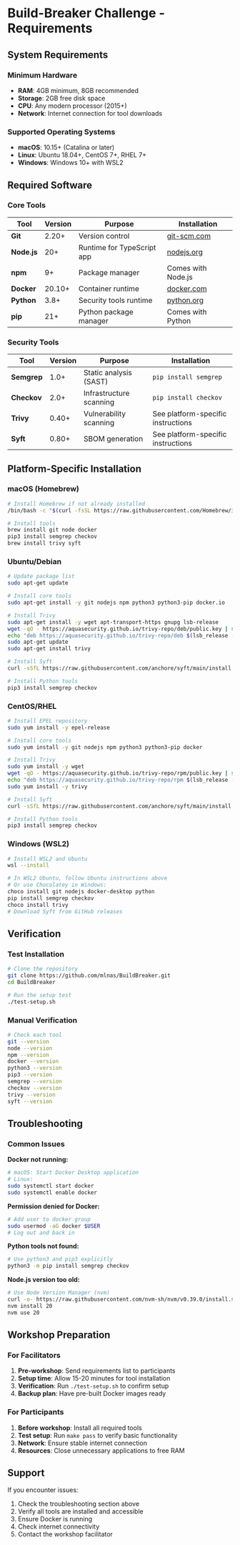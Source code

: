 # Build-Breaker Challenge - Requirements

## System Requirements

### Minimum Hardware
- **RAM**: 4GB minimum, 8GB recommended
- **Storage**: 2GB free disk space
- **CPU**: Any modern processor (2015+)
- **Network**: Internet connection for tool downloads

### Supported Operating Systems
- **macOS**: 10.15+ (Catalina or later)
- **Linux**: Ubuntu 18.04+, CentOS 7+, RHEL 7+
- **Windows**: Windows 10+ with WSL2

## Required Software

### Core Tools
| Tool | Version | Purpose | Installation |
|------|---------|---------|--------------|
| **Git** | 2.20+ | Version control | [git-scm.com](https://git-scm.com/) |
| **Node.js** | 20+ | Runtime for TypeScript app | [nodejs.org](https://nodejs.org/) |
| **npm** | 9+ | Package manager | Comes with Node.js |
| **Docker** | 20.10+ | Container runtime | [docker.com](https://docker.com/) |
| **Python** | 3.8+ | Security tools runtime | [python.org](https://python.org/) |
| **pip** | 21+ | Python package manager | Comes with Python |

### Security Tools
| Tool | Version | Purpose | Installation |
|------|---------|---------|--------------|
| **Semgrep** | 1.0+ | Static analysis (SAST) | `pip install semgrep` |
| **Checkov** | 2.0+ | Infrastructure scanning | `pip install checkov` |
| **Trivy** | 0.40+ | Vulnerability scanning | See platform-specific instructions |
| **Syft** | 0.80+ | SBOM generation | See platform-specific instructions |

## Platform-Specific Installation

### macOS (Homebrew)
```bash
# Install Homebrew if not already installed
/bin/bash -c "$(curl -fsSL https://raw.githubusercontent.com/Homebrew/install/HEAD/install.sh)"

# Install tools
brew install git node docker
pip3 install semgrep checkov
brew install trivy syft
```

### Ubuntu/Debian
```bash
# Update package list
sudo apt-get update

# Install core tools
sudo apt-get install -y git nodejs npm python3 python3-pip docker.io

# Install Trivy
sudo apt-get install -y wget apt-transport-https gnupg lsb-release
wget -qO - https://aquasecurity.github.io/trivy-repo/deb/public.key | sudo apt-key add -
echo "deb https://aquasecurity.github.io/trivy-repo/deb $(lsb_release -sc) main" | sudo tee -a /etc/apt/sources.list.d/trivy.list
sudo apt-get update
sudo apt-get install trivy

# Install Syft
curl -sSfL https://raw.githubusercontent.com/anchore/syft/main/install.sh | sh -s -- -b /usr/local/bin

# Install Python tools
pip3 install semgrep checkov
```

### CentOS/RHEL
```bash
# Install EPEL repository
sudo yum install -y epel-release

# Install core tools
sudo yum install -y git nodejs npm python3 python3-pip docker

# Install Trivy
sudo yum install -y wget
wget -qO - https://aquasecurity.github.io/trivy-repo/rpm/public.key | sudo rpm --import -
echo "deb https://aquasecurity.github.io/trivy-repo/rpm $(lsb_release -sc) main" | sudo tee -a /etc/yum.repos.d/trivy.repo
sudo yum install -y trivy

# Install Syft
curl -sSfL https://raw.githubusercontent.com/anchore/syft/main/install.sh | sh -s -- -b /usr/local/bin

# Install Python tools
pip3 install semgrep checkov
```

### Windows (WSL2)
```bash
# Install WSL2 and Ubuntu
wsl --install

# In WSL2 Ubuntu, follow Ubuntu instructions above
# Or use Chocolatey in Windows:
choco install git nodejs docker-desktop python
pip install semgrep checkov
choco install trivy
# Download Syft from GitHub releases
```

## Verification

### Test Installation
```bash
# Clone the repository
git clone https://github.com/mlnas/BuildBreaker.git
cd BuildBreaker

# Run the setup test
./test-setup.sh
```

### Manual Verification
```bash
# Check each tool
git --version
node --version
npm --version
docker --version
python3 --version
pip3 --version
semgrep --version
checkov --version
trivy --version
syft --version
```

## Troubleshooting

### Common Issues

**Docker not running:**
```bash
# macOS: Start Docker Desktop application
# Linux: 
sudo systemctl start docker
sudo systemctl enable docker
```

**Permission denied for Docker:**
```bash
# Add user to docker group
sudo usermod -aG docker $USER
# Log out and back in
```

**Python tools not found:**
```bash
# Use python3 and pip3 explicitly
python3 -m pip install semgrep checkov
```

**Node.js version too old:**
```bash
# Use Node Version Manager (nvm)
curl -o- https://raw.githubusercontent.com/nvm-sh/nvm/v0.39.0/install.sh | bash
nvm install 20
nvm use 20
```

## Workshop Preparation

### For Facilitators
1. **Pre-workshop**: Send requirements list to participants
2. **Setup time**: Allow 15-20 minutes for tool installation
3. **Verification**: Run `./test-setup.sh` to confirm setup
4. **Backup plan**: Have pre-built Docker images ready

### For Participants
1. **Before workshop**: Install all required tools
2. **Test setup**: Run `make pass` to verify basic functionality
3. **Network**: Ensure stable internet connection
4. **Resources**: Close unnecessary applications to free RAM

## Support

If you encounter issues:
1. Check the troubleshooting section above
2. Verify all tools are installed and accessible
3. Ensure Docker is running
4. Check internet connectivity
5. Contact the workshop facilitator

